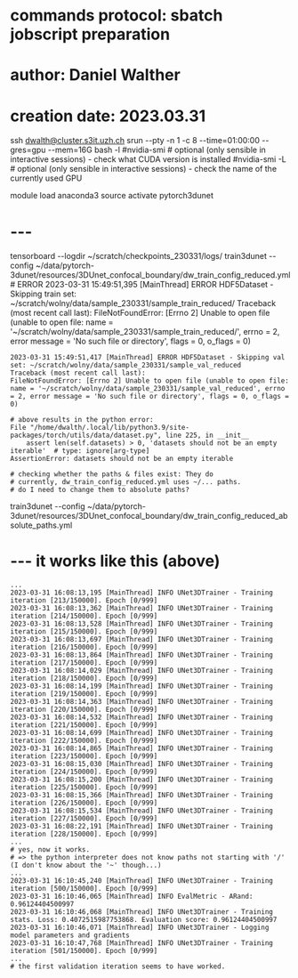 # commands protocol: sbatch jobscript preparation
# author: Daniel Walther
# creation date: 2023.03.31

ssh dwalth@cluster.s3it.uzh.ch
srun --pty -n 1 -c 8 --time=01:00:00 --gres=gpu --mem=16G bash -l
#nvidia-smi
	# optional (only sensible in interactive sessions) - check what CUDA version is installed
#nvidia-smi -L
	# optional (only sensible in interactive sessions) - check the name of the currently used GPU

module load anaconda3
source activate pytorch3dunet

# ---

tensorboard --logdir ~/scratch/checkpoints_230331/logs/
train3dunet --config ~/data/pytorch-3dunet/resources/3DUnet_confocal_boundary/dw_train_config_reduced.yml
	# ERROR
	2023-03-31 15:49:51,395 [MainThread] ERROR HDF5Dataset - Skipping train set: ~/scratch/wolny/data/sample_230331/sample_train_reduced/
	Traceback (most recent call last):
	FileNotFoundError: [Errno 2] Unable to open file (unable to open file: name = '~/scratch/wolny/data/sample_230331/sample_train_reduced/', errno = 2, error message = 'No such file or directory', flags = 0, o_flags = 0)
	
	2023-03-31 15:49:51,417 [MainThread] ERROR HDF5Dataset - Skipping val set: ~/scratch/wolny/data/sample_230331/sample_val_reduced
	Traceback (most recent call last):
	FileNotFoundError: [Errno 2] Unable to open file (unable to open file: name = '~/scratch/wolny/data/sample_230331/sample_val_reduced', errno = 2, error message = 'No such file or directory', flags = 0, o_flags = 0)
	
	# above results in the python error:
	File "/home/dwalth/.local/lib/python3.9/site-packages/torch/utils/data/dataset.py", line 225, in __init__
		assert len(self.datasets) > 0, 'datasets should not be an empty iterable'  # type: ignore[arg-type]
	AssertionError: datasets should not be an empty iterable

	# checking whether the paths & files exist: They do
	# currently, dw_train_config_reduced.yml uses ~/... paths.
	# do I need to change them to absolute paths?

train3dunet --config ~/data/pytorch-3dunet/resources/3DUnet_confocal_boundary/dw_train_config_reduced_absolute_paths.yml

# --- it works like this (above)

	...
	2023-03-31 16:08:13,195 [MainThread] INFO UNet3DTrainer - Training iteration [213/150000]. Epoch [0/999]
	2023-03-31 16:08:13,362 [MainThread] INFO UNet3DTrainer - Training iteration [214/150000]. Epoch [0/999]
	2023-03-31 16:08:13,528 [MainThread] INFO UNet3DTrainer - Training iteration [215/150000]. Epoch [0/999]
	2023-03-31 16:08:13,697 [MainThread] INFO UNet3DTrainer - Training iteration [216/150000]. Epoch [0/999]
	2023-03-31 16:08:13,864 [MainThread] INFO UNet3DTrainer - Training iteration [217/150000]. Epoch [0/999]
	2023-03-31 16:08:14,029 [MainThread] INFO UNet3DTrainer - Training iteration [218/150000]. Epoch [0/999]
	2023-03-31 16:08:14,199 [MainThread] INFO UNet3DTrainer - Training iteration [219/150000]. Epoch [0/999]
	2023-03-31 16:08:14,363 [MainThread] INFO UNet3DTrainer - Training iteration [220/150000]. Epoch [0/999]
	2023-03-31 16:08:14,532 [MainThread] INFO UNet3DTrainer - Training iteration [221/150000]. Epoch [0/999]
	2023-03-31 16:08:14,699 [MainThread] INFO UNet3DTrainer - Training iteration [222/150000]. Epoch [0/999]
	2023-03-31 16:08:14,865 [MainThread] INFO UNet3DTrainer - Training iteration [223/150000]. Epoch [0/999]
	2023-03-31 16:08:15,030 [MainThread] INFO UNet3DTrainer - Training iteration [224/150000]. Epoch [0/999]
	2023-03-31 16:08:15,200 [MainThread] INFO UNet3DTrainer - Training iteration [225/150000]. Epoch [0/999]
	2023-03-31 16:08:15,366 [MainThread] INFO UNet3DTrainer - Training iteration [226/150000]. Epoch [0/999]
	2023-03-31 16:08:15,534 [MainThread] INFO UNet3DTrainer - Training iteration [227/150000]. Epoch [0/999]
	2023-03-31 16:08:22,191 [MainThread] INFO UNet3DTrainer - Training iteration [228/150000]. Epoch [0/999]
	...
	# yes, now it works.
	# => the python interpreter does not know paths not starting with '/' (I don't know about the '~' though...)
	...
	2023-03-31 16:10:45,240 [MainThread] INFO UNet3DTrainer - Training iteration [500/150000]. Epoch [0/999]
	2023-03-31 16:10:46,065 [MainThread] INFO EvalMetric - ARand: 0.96124404500997
	2023-03-31 16:10:46,068 [MainThread] INFO UNet3DTrainer - Training stats. Loss: 0.4072515987753868. Evaluation score: 0.96124404500997
	2023-03-31 16:10:46,071 [MainThread] INFO UNet3DTrainer - Logging model parameters and gradients
	2023-03-31 16:10:47,768 [MainThread] INFO UNet3DTrainer - Training iteration [501/150000]. Epoch [0/999]
	...
	# the first validation iteration seems to have worked.